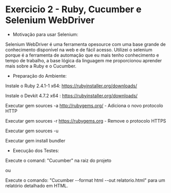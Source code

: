 # Exercicio 2 - Ruby, Cucumber e Selenium WebDriver

- Motivação para usar Selenium:

Selenium WebDriver é uma ferramenta opesource com uma base grande de conhecimento disponível na web e de fácil acesso. Utilizei o selenium porque é a ferramenta de automação que eu mais tenho conhecimento e tempo de trabalho, a base lógica da linguagem me proporcionou aprender mais sobre a Ruby e o Cucumber.

- Preparação do Ambiente:

Instale o Ruby 2.4.1-1 x64: https://rubyinstaller.org/downloads/

Instale o Devkit 4.7.2 x64 : https://rubyinstaller.org/downloads/

Executar gem sources -a http://rubygems.org/ - Adiciona o novo protocolo HTTP

Executar gem sources -r https://rubygems.org - Remove o protocolo HTTPS

Executar gem sources -u

Executar gem install bundler

- Execução dos Testes:

Execute o comand: "Cucumber" na raiz do projeto

ou

Execute o comando: "Cucumber --format html --out relatorio.html" para um relatório detalhado em HTML.

